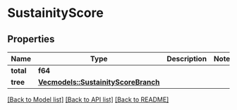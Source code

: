 # SustainityScore

## Properties
Name | Type | Description | Notes
------------ | ------------- | ------------- | -------------
**total** | **f64** |  | 
**tree** | [**Vec<models::SustainityScoreBranch>**](sustainityScoreBranch.md) |  | 

[[Back to Model list]](../README.md#documentation-for-models) [[Back to API list]](../README.md#documentation-for-api-endpoints) [[Back to README]](../README.md)


